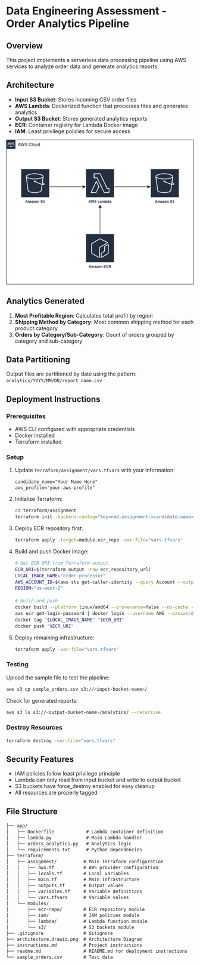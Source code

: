 # Data Engineering Assessment - Order Analytics Pipeline

## Overview
This project implements a serverless data processing pipeline using AWS services to analyze order data and generate analytics reports.

## Architecture
- **Input S3 Bucket**: Stores incoming CSV order files
- **AWS Lambda**: Dockerized function that processes files and generates analytics
- **Output S3 Bucket**: Stores generated analytics reports
- **ECR**: Container registry for Lambda Docker image
- **IAM**: Least privilege policies for secure access

![Architecture Diagram](architecture.drawio.png)

## Analytics Generated
1. **Most Profitable Region**: Calculates total profit by region
2. **Shipping Method by Category**: Most common shipping method for each product category
3. **Orders by Category/Sub-Category**: Count of orders grouped by category and sub-category

## Data Partitioning
Output files are partitioned by date using the pattern: `analytics/YYYY/MM/DD/report_name.csv`

## Deployment Instructions

### Prerequisites
- AWS CLI configured with appropriate credentials
- Docker installed
- Terraform installed

### Setup
1. Update `terraform/assignment/vars.tfvars` with your information:
   ```
   candidate_name="Your Name Here"
   aws_profile="your-aws-profile"
   ```

2. Initialize Terraform:
   ```bash
   cd terraform/assignment
   terraform init -backend-config="key=nmd-assignment-<candidate-name>.tfstate"
   ```

3. Deploy ECR repository first:
   ```bash
   terraform apply -target=module.ecr_repo -var-file="vars.tfvars"
   ```

4. Build and push Docker image:
   ```bash
   # Get ECR URI from Terraform output
   ECR_URI=$(terraform output -raw ecr_repository_url)
   LOCAL_IMAGE_NAME="order-processor"
   AWS_ACCOUNT_ID=$(aws sts get-caller-identity --query Account --output text)
   REGION="us-west-2"
   
   # Build and push
   docker build --platform linux/amd64 --provenance=false --no-cache -t "$LOCAL_IMAGE_NAME" ./app
   aws ecr get-login-password | docker login --username AWS --password-stdin "$AWS_ACCOUNT_ID.dkr.ecr.$REGION.amazonaws.com"
   docker tag "$LOCAL_IMAGE_NAME" "$ECR_URI"
   docker push "$ECR_URI"
   ```

5. Deploy remaining infrastructure:
   ```bash
   terraform apply -var-file="vars.tfvars"
   ```

### Testing
Upload the sample file to test the pipeline:
```bash
aws s3 cp sample_orders.csv s3://<input-bucket-name>/
```

Check for generated reports:
```bash
aws s3 ls s3://<output-bucket-name>/analytics/ --recursive
```

### Destroy Resources 
```bash
terraform destroy -var-file="vars.tfvars"
```

## Security Features
- IAM policies follow least privilege principle
- Lambda can only read from input bucket and write to output bucket
- S3 buckets have force_destroy enabled for easy cleanup
- All resources are properly tagged

## File Structure
```
├── app/
│   ├── Dockerfile            # Lambda container definition
│   ├── lambda.py             # Main Lambda handler
│   ├── orders_analytics.py   # Analytics logic
│   └── requirements.txt      # Python dependencies
├── terraform/
│   ├── assignment/          # Main Terraform configuration
│   │   ├── aws.tf           # AWS provider configuration
│   │   ├── locals.tf        # Local variables
│   │   ├── main.tf          # Main infrastructure
│   │   ├── outputs.tf       # Output values
│   │   ├── variables.tf     # Variable definitions
│   │   └── vars.tfvars      # Variable values
│   └── modules/
│       ├── ecr-repo/        # ECR repository module
│       ├── iam/             # IAM policies module
│       ├── lambda/          # Lambda function module
│       └── s3/              # S3 buckets module
├── .gitignore               # Gitignore
├── architecture.drawio.png  # Architecture Diagram
├── instructions.md          # Project instructions
├── readme.md                # README.md for deployment instructions
└── sample_orders.csv        # Test data
```